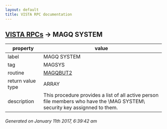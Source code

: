 ```yaml
---
layout: default
title: VISTA RPC documentation
---
```




## [VISTA RPCs](TableOfContent.md) &#8594; MAGQ SYSTEM 

 property | value 
--- | --- 
 label | MAGQ SYSTEM
 tag | MAGSYS
 routine | [MAGQBUT2](http://code.osehra.org/dox/Routine_MAGQBUT2_source.html)
 return value type | ARRAY
 description | This procedure provides a list of all active person file members who have the \MAG SYSTEM\ security key assignned to them.




 ###### Generated on January 11th 2017, 6:39:42 am